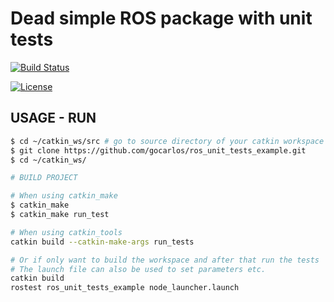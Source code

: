 # Dead simple ROS package with unit tests

[![Build Status](https://travis-ci.org/gocarlos/ros_unit_tests_example.svg?branch=master)](https://travis-ci.org/gocarlos/ros_unit_tests_example)

[![License](https://img.shields.io/badge/License-BSD%203--Clause-blue.svg)](https://opensource.org/licenses/BSD-3-Clause)

## USAGE - RUN
```bash
$ cd ~/catkin_ws/src # go to source directory of your catkin workspace
$ git clone https://github.com/gocarlos/ros_unit_tests_example.git
$ cd ~/catkin_ws/

# BUILD PROJECT

# When using catkin_make
$ catkin_make
$ catkin_make run_test

# When using catkin_tools
catkin build --catkin-make-args run_tests

# Or if only want to build the workspace and after that run the tests
# The launch file can also be used to set parameters etc. 
catkin build
rostest ros_unit_tests_example node_launcher.launch
```
